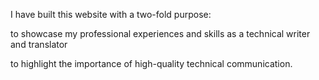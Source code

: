 I have built this website with a two-fold purpose:

to showcase my professional experiences and skills as a technical writer and translator

to highlight the importance of high-quality technical communication.
